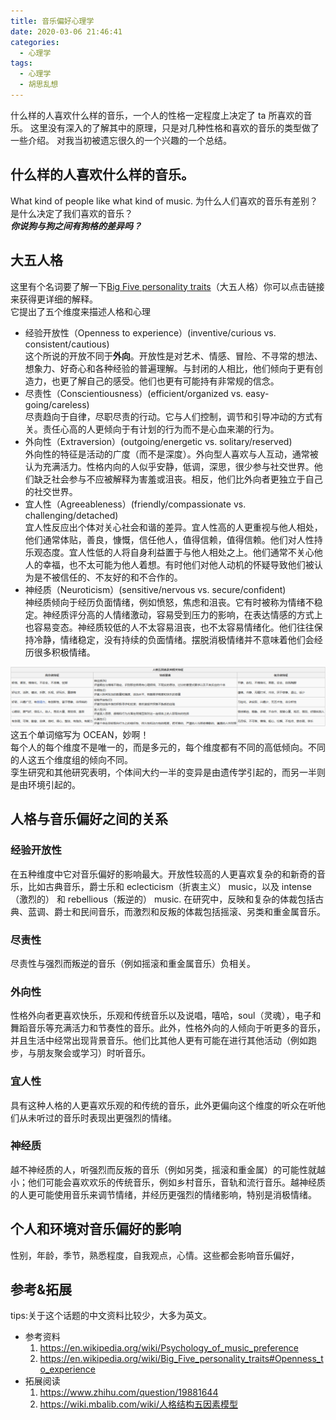 ```yaml
---
title: 音乐偏好心理学
date: 2020-03-06 21:46:41
categories:
  - 心理学
tags:
  - 心理学
  - 胡思乱想
---
```


什么样的人喜欢什么样的音乐，一个人的性格一定程度上决定了 ta 所喜欢的音乐。
这里没有深入的了解其中的原理，只是对几种性格和喜欢的音乐的类型做了一些介绍。
对我当初被遗忘很久的一个兴趣的一个总结。

<!-- more -->

## 什么样的人喜欢什么样的音乐。

What kind of people like what kind of music.
为什么人们喜欢的音乐有差别？是什么决定了我们喜欢的音乐？  
**_你说狗与狗之间有狗格的差异吗？_**

## 大五人格

这里有个名词要了解一下[Big Five personality traits](https://en.wikipedia.org/wiki/Big_Five_personality_traits)（大五人格）你可以点击链接来获得更详细的解释。  
它提出了五个维度来描述人格和心理

- 经验开放性（Openness to experience）(inventive/curious vs. consistent/cautious)  
  这个所说的开放不同于**外向**。开放性是对艺术、情感、冒险、不寻常的想法、想象力、好奇心和各种经验的普遍理解。与封闭的人相比，他们倾向于更有创造力，也更了解自己的感受。他们也更有可能持有非常规的信念。
- 尽责性（Conscientiousness）(efficient/organized vs. easy-going/careless)  
  尽责趋向于自律，尽职尽责的行动。它与人们控制，调节和引导冲动的方式有关。责任心高的人更倾向于有计划的行为而不是心血来潮的行为。
- 外向性（Extraversion）(outgoing/energetic vs. solitary/reserved)  
  外向性的特征是活动的广度（而不是深度）。外向型人喜欢与人互动，通常被认为充满活力。性格内向的人似乎安静，低调，深思，很少参与社交世界。他们缺乏社会参与不应被解释为害羞或沮丧。相反，他们比外向者更独立于自己的社交世界。
- 宜人性（Agreeableness）(friendly/compassionate vs. challenging/detached)  
  宜人性反应出个体对关心社会和谐的差异。宜人性高的人更重视与他人相处，他们通常体贴，善良，慷慨，信任他人，值得信赖，值得信赖。他们对人性持乐观态度。宜人性低的人将自身利益置于与他人相处之上。他们通常不关心他人的幸福，也不太可能为他人着想。有时他们对他人动机的怀疑导致他们被认为是不被信任的、不友好的和不合作的。
- 神经质（Neuroticism）(sensitive/nervous vs. secure/confident)  
  神经质倾向于经历负面情绪，例如愤怒，焦虑和沮丧。它有时被称为情绪不稳定。神经质评分高的人情绪激动，容易受到压力的影响，在表达情感的方式上也容易变态。神经质较低的人不太容易沮丧，也不太容易情绪化。他们往往保持冷静，情绪稳定，没有持续的负面情绪。摆脱消极情绪并不意味着他们会经历很多积极情绪。

![对比分析表格](./images/20210504233424425_16675.png)
这五个单词缩写为 OCEAN，妙啊！  
每个人的每个维度不是唯一的，而是多元的，每个维度都有不同的高低倾向。不同的人这五个维度组的倾向不同。  
孪生研究和其他研究表明，个体间大约一半的变异是由遗传学引起的，而另一半则是由环境引起的。

## 人格与音乐偏好之间的关系

### 经验开放性

在五种维度中它对音乐偏好的影响最大。开放性较高的人更喜欢复杂的和新奇的音乐，比如古典音乐，爵士乐和 eclecticism（折衷主义） music，以及 intense（激烈的） 和 rebellious（叛逆的） music. 在研究中，反映和复杂的体裁包括古典、蓝调、爵士和民间音乐，而激烈和反叛的体裁包括摇滚、另类和重金属音乐。

### 尽责性

尽责性与强烈而叛逆的音乐（例如摇滚和重金属音乐）负相关。

### 外向性

性格外向者更喜欢快乐，乐观和传统音乐以及说唱，嘻哈，soul（灵魂），电子和舞蹈音乐等充满活力和节奏性的音乐。此外，性格外向的人倾向于听更多的音乐，并且生活中经常出现背景音乐。他们比其他人更有可能在进行其他活动（例如跑步，与朋友聚会或学习）时听音乐。

### 宜人性

具有这种人格的人更喜欢乐观的和传统的音乐，此外更偏向这个维度的听众在听他们从未听过的音乐时表现出更强烈的情绪。

### 神经质

越不神经质的人，听强烈而反叛的音乐（例如另类，摇滚和重金属）的可能性就越小；他们可能会喜欢欢乐的传统音乐，例如乡村音乐，音轨和流行音乐。越神经质的人更可能使用音乐来调节情绪，并经历更强烈的情绪影响，特别是消极情绪。

## 个人和环境对音乐偏好的影响

性别，年龄，季节，熟悉程度，自我观点，心情。这些都会影响音乐偏好，

## 参考&拓展

tips:关于这个话题的中文资料比较少，大多为英文。

- 参考资料
  1. <https://en.wikipedia.org/wiki/Psychology_of_music_preference>
  2. <https://en.wikipedia.org/wiki/Big_Five_personality_traits#Openness_to_experience>
- 拓展阅读
  1. <https://www.zhihu.com/question/19881644>
  2. <https://wiki.mbalib.com/wiki/人格结构五因素模型>
